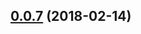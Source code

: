 <a name="0.0.7"></a>
## [0.0.7](https://github.com/Availity/availity-mobx-reactstrap-validation/compare/0.0.6...0.0.7) (2018-02-14)



